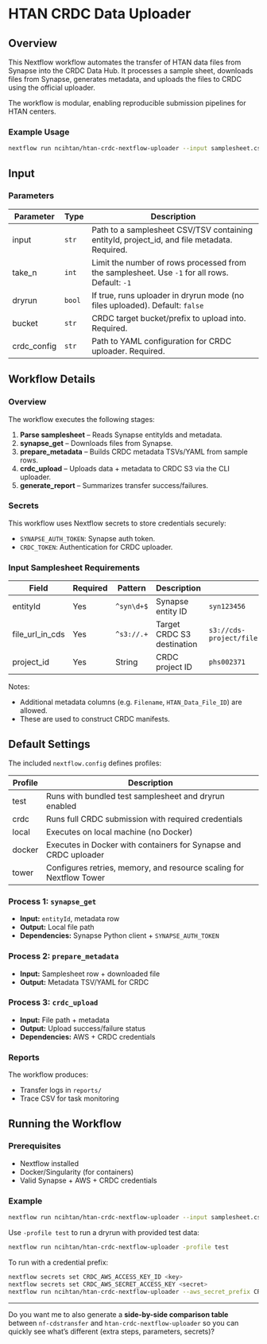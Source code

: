 # HTAN CRDC Data Uploader

## Overview

This Nextflow workflow automates the transfer of HTAN data files from Synapse into the CRDC Data Hub.
It processes a sample sheet, downloads files from Synapse, generates metadata, and uploads the files to CRDC using the official uploader.

The workflow is modular, enabling reproducible submission pipelines for HTAN centers.

### Example Usage

```bash
nextflow run ncihtan/htan-crdc-nextflow-uploader --input samplesheet.csv
```

## Input

### Parameters

| Parameter           | Type   | Description                                                                                   |
| ------------------- | ------ | --------------------------------------------------------------------------------------------- |
| input               | `str`  | Path to a samplesheet CSV/TSV containing entityId, project\_id, and file metadata. Required.  |
| take\_n             | `int`  | Limit the number of rows processed from the samplesheet. Use `-1` for all rows. Default: `-1` |
| dryrun              | `bool` | If true, runs uploader in dryrun mode (no files uploaded). Default: `false`                   |
| bucket              | `str`  | CRDC target bucket/prefix to upload into. Required.                                           |
| crdc\_config        | `str`  | Path to YAML configuration for CRDC uploader. Required.                                       |

## Workflow Details

### Overview

The workflow executes the following stages:

1. **Parse samplesheet** – Reads Synapse entityIds and metadata.
2. **synapse\_get** – Downloads files from Synapse.
3. **prepare\_metadata** – Builds CRDC metadata TSVs/YAML from sample rows.
4. **crdc\_upload** – Uploads data + metadata to CRDC S3 via the CLI uploader.
5. **generate\_report** – Summarizes transfer success/failures.

### Secrets

This workflow uses Nextflow secrets to store credentials securely:

* `SYNAPSE_AUTH_TOKEN`: Synapse auth token.
* `CRDC_TOKEN`: Authentication for CRDC uploader.

### Input Samplesheet Requirements

| Field              | Required | Pattern    | Description                |                             |
| ------------------ | -------- | ---------- | -------------------------- | --------------------------- |
| entityId           | Yes      | `^syn\d+$` | Synapse entity ID          | `syn123456`                 |
| file\_url\_in\_cds | Yes      | `^s3://.+` | Target CRDC S3 destination | `s3://cds-project/file.bam` |
| project\_id        | Yes      | String     | CRDC project ID            | `phs002371`                 |

Notes:

* Additional metadata columns (e.g. `Filename`, `HTAN_Data_File_ID`) are allowed.
* These are used to construct CRDC manifests.

## Default Settings

The included `nextflow.config` defines profiles:

| Profile | Description                                                         |
| ------- | ------------------------------------------------------------------- |
| test    | Runs with bundled test samplesheet and dryrun enabled               |
| crdc    | Runs full CRDC submission with required credentials                 |
| local   | Executes on local machine (no Docker)                               |
| docker  | Executes in Docker with containers for Synapse and CRDC uploader    |
| tower   | Configures retries, memory, and resource scaling for Nextflow Tower |

### Process 1: `synapse_get`

* **Input:** `entityId`, metadata row
* **Output:** Local file path
* **Dependencies:** Synapse Python client + `SYNAPSE_AUTH_TOKEN`

### Process 2: `prepare_metadata`

* **Input:** Samplesheet row + downloaded file
* **Output:** Metadata TSV/YAML for CRDC

### Process 3: `crdc_upload`

* **Input:** File path + metadata
* **Output:** Upload success/failure status
* **Dependencies:** AWS + CRDC credentials

### Reports

The workflow produces:

* Transfer logs in `reports/`
* Trace CSV for task monitoring

## Running the Workflow

### Prerequisites

* Nextflow installed
* Docker/Singularity (for containers)
* Valid Synapse + AWS + CRDC credentials

### Example

```bash
nextflow run ncihtan/htan-crdc-nextflow-uploader --input samplesheet.csv --bucket s3://crdc-bucket
```

Use `-profile test` to run a dryrun with provided test data:

```bash
nextflow run ncihtan/htan-crdc-nextflow-uploader -profile test
```

To run with a credential prefix:

```bash
nextflow secrets set CRDC_AWS_ACCESS_KEY_ID <key>
nextflow secrets set CRDC_AWS_SECRET_ACCESS_KEY <secret>
nextflow run ncihtan/htan-crdc-nextflow-uploader --aws_secret_prefix CRDC
```

---

Do you want me to also generate a **side-by-side comparison table** between `nf-cdstransfer` and `htan-crdc-nextflow-uploader` so you can quickly see what’s different (extra steps, parameters, secrets)?
